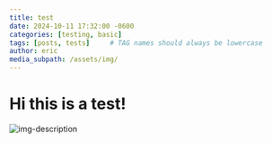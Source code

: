 ```yaml
---
title: test
date: 2024-10-11 17:32:00 -0600
categories: [testing, basic]
tags: [posts, tests]     # TAG names should always be lowercase
author: eric
media_subpath: /assets/img/
---
```


# Hi this is a test!

![img-description](parkoct2024.png)

